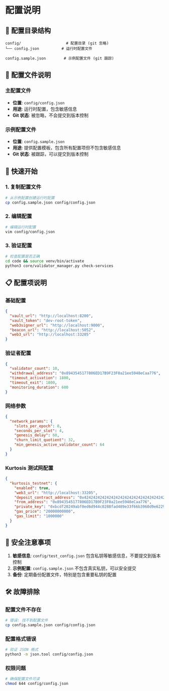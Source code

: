 # 配置说明

## 📁 配置目录结构

```
config/                    # 配置目录 (git 忽略)
└── config.json          # 运行时配置文件

config.sample.json        # 示例配置文件 (git 跟踪)
```

## 🔧 配置文件说明

### 主配置文件
- **位置**: `config/config.json`
- **用途**: 运行时配置，包含敏感信息
- **Git 状态**: 被忽略，不会提交到版本控制

### 示例配置文件
- **位置**: `config.sample.json`
- **用途**: 提供配置模板，包含所有配置项但不包含敏感信息
- **Git 状态**: 被跟踪，可以提交到版本控制

## 🚀 快速开始

### 1. 复制配置文件
```bash
# 从示例配置创建运行时配置
cp config.sample.json config/config.json
```

### 2. 编辑配置
```bash
# 编辑运行时配置
vim config/config.json
```

### 3. 验证配置
```bash
# 检查配置是否正确
cd code && source venv/bin/activate
python3 core/validator_manager.py check-services
```

## 📋 配置项说明

### 基础配置
```json
{
  "vault_url": "http://localhost:8200",
  "vault_token": "dev-root-token",
  "web3signer_url": "http://localhost:9000",
  "beacon_url": "http://localhost:5052",
  "web3_url": "http://localhost:33205"
}
```

### 验证者配置
```json
{
  "validator_count": 10,
  "withdrawal_address": "0x8943545177806ED17B9F23F0a21ee5948eCaa776",
  "timeout_activation": 1800,
  "timeout_exit": 1800,
  "monitoring_duration": 600
}
```

### 网络参数
```json
{
  "network_params": {
    "slots_per_epoch": 8,
    "seconds_per_slot": 4,
    "genesis_delay": 60,
    "churn_limit_quotient": 32,
    "min_genesis_active_validator_count": 64
  }
}
```

### Kurtosis 测试网配置
```json
{
  "kurtosis_testnet": {
    "enabled": true,
    "web3_url": "http://localhost:33205",
    "deposit_contract_address": "0x4242424242424242424242424242424242424242",
    "from_address": "0x8943545177806ED17B9F23F0a21ee5948eCaa776",
    "private_key": "0xbcdf20249abf0ed6d944c0288fad489e33f66b3960d9e6229c1cd214ed3bbe31",
    "gas_price": "20000000000",
    "gas_limit": "1000000"
  }
}
```

## 🔐 安全注意事项

1. **敏感信息**: `config/test_config.json` 包含私钥等敏感信息，不要提交到版本控制
2. **示例配置**: `config.sample.json` 不包含真实私钥，可以安全提交
3. **备份**: 定期备份配置文件，特别是包含重要私钥的配置

## 🛠️ 故障排除

### 配置文件不存在
```bash
# 错误: 找不到配置文件
cp config.sample.json config/config.json
```

### 配置格式错误
```bash
# 验证 JSON 格式
python3 -m json.tool config/config.json
```

### 权限问题
```bash
# 确保配置文件可读
chmod 644 config/config.json
```
